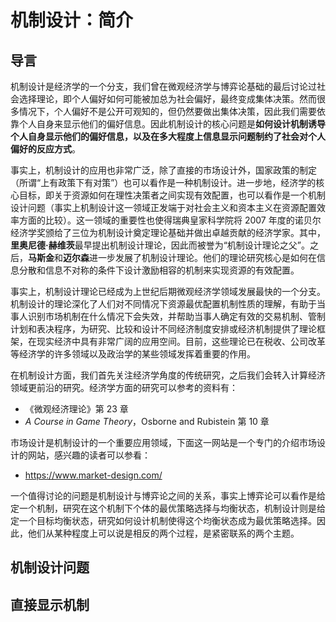 # 机制设计：简介

## 导言

机制设计是经济学的一个分支，我们曾在微观经济学与博弈论基础的最后讨论过社会选择理论，即个人偏好如何可能被加总为社会偏好，最终变成集体决策。然而很多情况下，个人偏好不是公开可观知的，但仍然要做出集体决策，因此我们需要依靠个人自身来显示他们的偏好信息。因此机制设计的核心问题是**如何设计机制诱导个人自身显示他们的偏好信息，以及在多大程度上信息显示问题制约了社会对个人偏好的反应方式**。

事实上，机制设计的应用也非常广泛，除了直接的市场设计外，国家政策的制定（所谓“上有政策下有对策”）也可以看作是一种机制设计。进一步地，经济学的核心目标，即关于资源如何在理性决策者之间实现有效配置，也可以看作是一个机制设计问题（事实上机制设计这一领域正发端于对社会主义和资本主义在资源配置效率方面的比较）。这一领域的重要性也使得瑞典皇家科学院将 2007 年度的诺贝尔经济学奖颁给了三位为机制设计奠定理论基础并做出卓越贡献的经济学家。其中，**里奥尼德·赫维茨**最早提出机制设计理论，因此而被誉为“机制设计理论之父”。之后，**马斯金**和**迈尔森**进一步发展了机制设计理论。他们的理论研究核心是如何在信息分散和信息不对称的条件下设计激励相容的机制来实现资源的有效配置。

事实上，机制设计理论已经成为上世纪后期微观经济学领域发展最快的一个分支。机制设计的理论深化了人们对不同情况下资源最优配置机制性质的理解，有助于当事人识别市场机制在什么情况下会失效，并帮助当事人确定有效的交易机制、管制计划和表决程序，为研究、比较和设计不同经济制度安排或经济机制提供了理论框架，在现实经济中具有非常广阔的应用空间。目前，这些理论已在税收、公司改革等经济学的许多领域以及政治学的某些领域发挥着重要的作用。

在机制设计方面，我们首先关注经济学角度的传统研究，之后我们会转入计算经济领域更前沿的研究。经济学方面的研究可以参考的资料有：

- 《微观经济理论》第 23 章
- *A Course in Game Theory*，Osborne and Rubistein 第 10 章

市场设计是机制设计的一个重要应用领域，下面这一网站是一个专门的介绍市场设计的网站，感兴趣的读者可以参看：

- https://www.market-design.com/

一个值得讨论的问题是机制设计与博弈论之间的关系，事实上博弈论可以看作是给定一个机制，研究在这个机制下个体的最优策略选择与均衡状态，机制设计则是给定一个目标均衡状态，研究如何设计机制使得这个均衡状态成为最优策略选择。因此，他们从某种程度上可以说是相反的两个过程，是紧密联系的两个主题。

## 机制设计问题


## 直接显示机制
